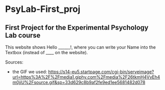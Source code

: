 # PsyLab-First_proj
## First Project for the Experimental Psychology Lab course

This website shows Hello ______!, where you can write your Name into the Textbox (instead of ____ on the website).



Sources:
- the GIF we used: https://s14-eu5.startpage.com/cgi-bin/serveimage?url=https%3A%2F%2Fmedia1.giphy.com%2Fmedia%2F26tkmH4VvEh4m0jiU%2Fsource.gif&sp=33d629c8b9af2fe9ed1ee5681482d078
